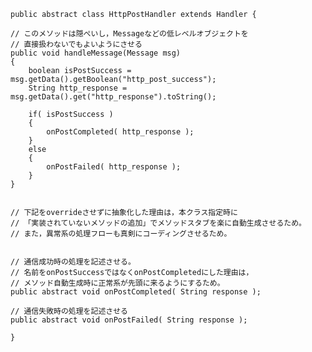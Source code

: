 	public abstract class HttpPostHandler extends Handler {    // このメソッドは隠ぺいし，Messageなどの低レベルオブジェクトを    // 直接扱わないでもよいようにさせる    public void handleMessage(Message msg)    {        boolean isPostSuccess = msg.getData().getBoolean("http_post_success");        String http_response = msg.getData().get("http_response").toString();        if( isPostSuccess )        {            onPostCompleted( http_response );        }        else        {            onPostFailed( http_response );        }    }    // 下記をoverrideさせずに抽象化した理由は，本クラス指定時に    // 「実装されていないメソッドの追加」でメソッドスタブを楽に自動生成させるため。    // また，異常系の処理フローも真剣にコーディングさせるため。    // 通信成功時の処理を記述させる。    // 名前をonPostSuccessではなくonPostCompletedにした理由は，    // メソッド自動生成時に正常系が先頭に来るようにするため。    public abstract void onPostCompleted( String response );    // 通信失敗時の処理を記述させる    public abstract void onPostFailed( String response );	}